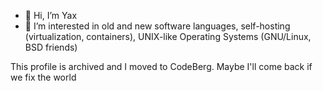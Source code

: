 - 👋 Hi, I’m Yax
- 👀 I’m interested in old and new software languages, self-hosting (virtualization, containers), UNIX-like Operating Systems (GNU/Linux, BSD friends)

<!---
kianby/kianby is a ✨ special ✨ repository because its `README.md` (this file) appears on your GitHub profile.
You can click the Preview link to take a look at your changes.
--->

This profile is archived and I moved to CodeBerg. Maybe I'll come back if we fix the world
